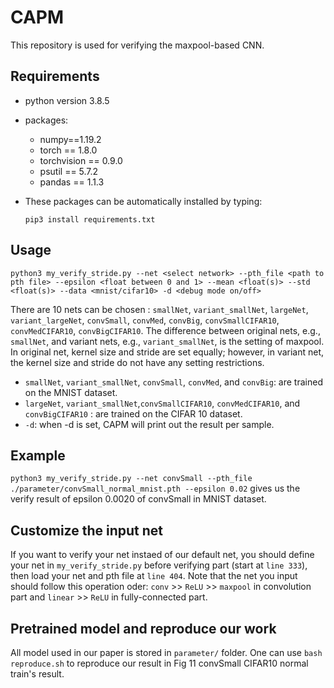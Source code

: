 # CAPM
This repository is used for verifying the maxpool-based CNN.

## Requirements

* python version 3.8.5
* packages:
  * numpy==1.19.2
  * torch == 1.8.0
  * torchvision == 0.9.0
  * psutil == 5.7.2
  * pandas == 1.1.3
  
* These packages can be automatically installed by typing: 
  ```
  pip3 install requirements.txt
  ```

## Usage
  ```
  python3 my_verify_stride.py --net <select network> --pth_file <path to pth file> --epsilon <float between 0 and 1> --mean <float(s)> --std <float(s)> --data <mnist/cifar10> -d <debug mode on/off>
  ```
  There are 10 nets can be chosen : `smallNet`, `variant_smallNet`, `largeNet`, `variant_largeNet`, `convSmall`, `convMed`, `convBig`, `convSmallCIFAR10`, `convMedCIFAR10`, `convBigCIFAR10`. The difference between original nets, e.g., `smallNet`, and variant nets, e.g., `variant_smallNet`, is the setting of maxpool. In original net, kernel size and stride are set equally; however, in variant net, the kernel size and stride do not have any setting restrictions.
  
  * `smallNet`, `variant_smallNet`, `convSmall`, `convMed`, and `convBig`: are trained on the MNIST dataset.
  * `largeNet`,  `variant_smallNet`,`convSmallCIFAR10`, `convMedCIFAR10`, and `convBigCIFAR10` : are trained on the CIFAR 10 dataset.
  * `-d`: when -d is set, CAPM will print out the result per sample. 

## Example
`python3 my_verify_stride.py --net convSmall --pth_file ./parameter/convSmall_normal_mnist.pth --epsilon 0.02` gives us the verify result of epsilon 0.0020 of convSmall in MNIST dataset.

## Customize the input net

If you want to verify your net instaed of our default net, you should define your net in ```my_verify_stride.py``` before verifying part (start at ```line 333```), then load your net and pth file at `line 404`. Note that the net you input should follow this operation oder: ```conv``` >> ```ReLU``` >> ```maxpool``` in convolution part and ```linear``` >> ```ReLU``` in fully-connected part.

## Pretrained model and reproduce our work
All model used in our paper is stored in `parameter/` folder. One can use `bash reproduce.sh` to reproduce our result in Fig 11 convSmall CIFAR10 normal train's result.
